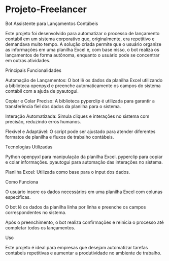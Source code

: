 # Projeto-Freelancer

Bot Assistente para Lançamentos Contábeis
  
Este projeto foi desenvolvido para automatizar o processo de lançamento contábil em um sistema corporativo que, originalmente, era repetitivo e demandava muito tempo. A solução criada permite que o usuário organize as informações em uma planilha Excel e, com base nisso, o bot realiza os lançamentos de forma autônoma, enquanto o usuário pode se concentrar em outras atividades.


Principais Funcionalidades

Automação de Lançamentos: O bot lê os dados da planilha Excel utilizando a biblioteca openpyxl e preenche automaticamente os campos do sistema contábil com a ajuda de pyautogui.

Copiar e Colar Preciso: A biblioteca pyperclip é utilizada para garantir a transferência fiel dos dados da planilha para o sistema.

Interação Automatizada: Simula cliques e interações no sistema com precisão, reduzindo erros humanos.

Flexível e Adaptável: O script pode ser ajustado para atender diferentes formatos de planilha e fluxos de trabalho contábeis.


Tecnologias Utilizadas

Python
openpyxl para manipulação da planilha Excel.
pyperclip para copiar e colar informações.
pyautogui para automação das interações no sistema.

Planilha Excel: Utilizada como base para o input dos dados.


Como Funciona

O usuário insere os dados necessários em uma planilha Excel com colunas específicas.

O bot lê os dados da planilha linha por linha e preenche os campos correspondentes no sistema.

Após o preenchimento, o bot realiza confirmações e reinicia o processo até completar todos os lançamentos.


Uso

Este projeto é ideal para empresas que desejam automatizar tarefas contábeis repetitivas e aumentar a produtividade no ambiente de trabalho.
